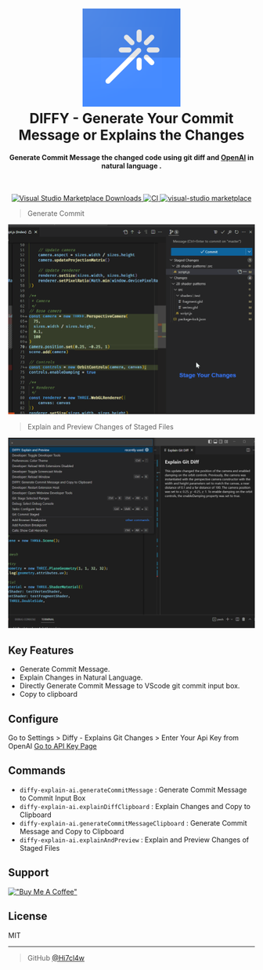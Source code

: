 <h1 align="center">
  <br> <a href="https://marketplace.visualstudio.com/items?itemName=hitclaw.diffy-explain-ai">
  <img src="https://raw.githubusercontent.com/Hi7cl4w/diffy-explain-ai/main/icons/icon_512.png" alt="DIFFY" width="200"></a>
  <br>
  DIFFY - Generate Your Commit Message or Explains the Changes 
  <br>
</h1>

<h4 align="center">Generate Commit Message the changed code using git diff and <a href="https://openai.com/" target="_blank">OpenAI</a> in natural language .</h4>
<br>
<p align="center">

  <a href="https://marketplace.visualstudio.com/items?itemName=hitclaw.diffy-explain-ai">
    <img alt="Visual Studio Marketplace Downloads" src="https://img.shields.io/visual-studio-marketplace/d/hitclaw.diffy-explain-ai?label=Visual%20Studio%20Marketplace">
  </a>
  <a href="#">
    <img src="https://github.com/Hi7cl4w/diffy-explain-ai/actions/workflows/main.yml/badge.svg"
         alt="CI">
  </a>
  <a href="#">
    <img src="https://img.shields.io/badge/License-MIT-blue"
         alt="visual-studio marketplace">
  </a>
</p>

> Generate Commit &nbsp;

![screenshot](https://raw.githubusercontent.com/Hi7cl4w/diffy-explain-ai/main/images/generate_commit.gif)

> Explain and Preview Changes of Staged Files &nbsp;

![screenshot](https://raw.githubusercontent.com/Hi7cl4w/diffy-explain-ai/main/images/explain_and_preview.png)

## Key Features

- Generate Commit Message.
- Explain Changes in Natural Language.
- Directly Generate Commit Message to VScode git commit input box.
- Copy to clipboard

## Configure

Go to Settings > Diffy - Explains Git Changes > Enter Your Api Key from OpenAI [Go to API Key Page](https://beta.openai.com/account/api-keys)

## Commands

- `diffy-explain-ai.generateCommitMessage` : Generate Commit Message to Commit Input Box
- `diffy-explain-ai.explainDiffClipboard` : Explain Changes and Copy to Clipboard
- `diffy-explain-ai.generateCommitMessageClipboard` : Generate Commit Message and Copy to Clipboard
- `diffy-explain-ai.explainAndPreview` : Explain and Preview Changes of Staged Files

## Support

[!["Buy Me A Coffee"](https://www.buymeacoffee.com/assets/img/custom_images/orange_img.png)](https://www.buymeacoffee.com/manukn)

## License

MIT

---

> GitHub [@Hi7cl4w](https://github.com/Hi7cl4w) &nbsp;
